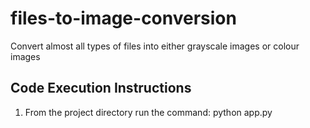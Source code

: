 # files-to-image-conversion
Convert almost all types of files into either grayscale images or colour images

## Code Execution Instructions
1. From the project directory run the command: python app.py

